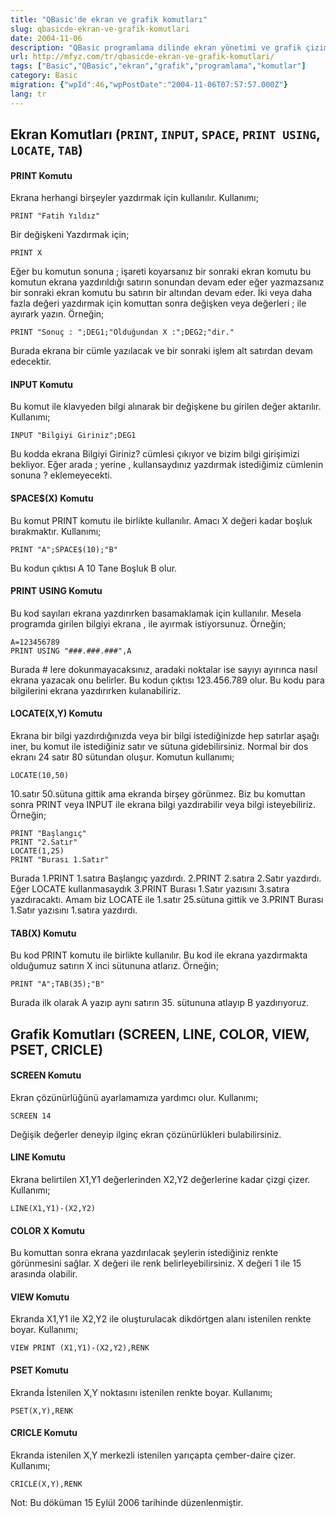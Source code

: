 ```yaml
---
title: "QBasic'de ekran ve grafik komutları"
slug: qbasicde-ekran-ve-grafik-komutlari
date: 2004-11-06
description: "QBasic programlama dilinde ekran yönetimi ve grafik çizimi için kullanılan PRINT, INPUT, SPACE, LOCATE gibi temel komutların kullanımı ve örnekleri. Ekranda konum belirleme ve grafik çizim teknikleri hakkında kapsamlı bir rehber."
url: http://mfyz.com/tr/qbasicde-ekran-ve-grafik-komutlari/
tags: ["Basic","QBasic","ekran","grafik","programlama","komutlar"]
category: Basic
migration: {"wpId":46,"wpPostDate":"2004-11-06T07:57:57.000Z"}
lang: tr
---
```


## Ekran Komutları (`PRINT`, `INPUT`, `SPACE`, `PRINT USING`, `LOCATE`, `TAB`)

#### PRINT Komutu

Ekrana herhangi birşeyler yazdırmak için kullanılır. Kullanımı;
```
PRINT "Fatih Yıldız"

```
Bir değişkeni Yazdırmak için;
```
PRINT X

```
Eğer bu komutun sonuna ; işareti koyarsanız bir sonraki ekran komutu bu komutun ekrana yazdırıldığı satırın sonundan devam eder eğer yazmazsanız bir sonraki ekran komutu bu satırın bir altından devam eder. İki veya daha fazla değeri yazdırmak için komuttan sonra değişken veya değerleri ; ile ayırark yazın. Örneğin;
```
PRINT "Sonuç : ";DEG1;"Olduğundan X :";DEG2;"dir."

```
Burada ekrana bir cümle yazılacak ve bir sonraki işlem alt satırdan devam edecektir.

#### INPUT Komutu

Bu komut ile klavyeden bilgi alınarak bir değişkene bu girilen değer aktarılır. Kullanımı;
```
INPUT "Bilgiyi Giriniz";DEG1

```
Bu kodda ekrana Bilgiyi Giriniz? cümlesi çıkıyor ve bizim bilgi girişimizi bekliyor. Eğer arada ; yerine , kullansaydınız yazdırmak istediğimiz cümlenin sonuna ? eklemeyecekti.

#### SPACE$(X) Komutu

Bu komut PRINT komutu ile birlikte kullanılır. Amacı X değeri kadar boşluk bırakmaktır. Kullanımı;
```
PRINT "A";SPACE$(10);"B"

```
Bu kodun çıktısı A 10 Tane Boşluk B olur.

#### PRINT USING Komutu

Bu kod sayıları ekrana yazdırırken basamaklamak için kullanılır. Mesela programda girilen bilgiyi ekrana , ile ayırmak istiyorsunuz. Örneğin;
```
A=123456789
PRINT USING "###.###.###",A

```
Burada # lere dokunmayacaksınız, aradaki noktalar ise sayıyı ayırınca nasıl ekrana yazacak onu belirler. Bu kodun çıktısı 123.456.789 olur. Bu kodu para bilgilerini ekrana yazdırırken kulanabiliriz.

#### LOCATE(X,Y) Komutu

Ekrana bir bilgi yazdırdığınızda veya bir bilgi istediğinizde hep satırlar aşağı iner, bu komut ile istediğiniz satır ve sütuna gidebilirsiniz. Normal bir dos ekranı 24 satır 80 sütundan oluşur. Komutun kullanımı;
```
LOCATE(10,50)

```
10.satır 50.sütuna gittik ama ekranda birşey görünmez. Biz bu komuttan sonra PRINT veya INPUT ile ekrana bilgi yazdırabilir veya bilgi isteyebiliriz. Örneğin;
```
PRINT "Başlangıç"
PRINT "2.Satır"
LOCATE(1,25)
PRINT "Burası 1.Satır"

```
Burada 1.PRINT 1.satıra Başlangıç yazdırdı. 2.PRINT 2.satıra 2.Satır yazdırdı. Eğer LOCATE kullanmasaydık 3.PRINT Burası 1.Satır yazısını 3.satıra yazdıracaktı. Amam biz LOCATE ile 1.satır 25.sütuna gittik ve 3.PRINT Burası 1.Satır yazısını 1.satıra yazdırdı.

#### TAB(X) Komutu

Bu kod PRINT komutu ile birlikte kullanılır. Bu kod ile ekrana yazdırmakta olduğumuz satırın X inci sütununa atlarız. Örneğin;
```
PRINT "A";TAB(35);"B"

```
Burada ilk olarak A yazıp aynı satırın 35. sütununa atlayıp B yazdırıyoruz.

## Grafik Komutları (SCREEN, LINE, COLOR, VIEW, PSET, CRICLE)

#### SCREEN Komutu

Ekran çözünürlüğünü ayarlamamıza yardımcı olur. Kullanımı;
```
SCREEN 14

```
Değişik değerler deneyip ilginç ekran çözünürlükleri bulabilirsiniz.

#### LINE Komutu

Ekrana belirtilen X1,Y1 değerlerinden X2,Y2 değerlerine kadar çizgi çizer. Kullanımı;
```
LINE(X1,Y1)-(X2,Y2)

```

#### COLOR X Komutu

Bu komuttan sonra ekrana yazdırılacak şeylerin istediğiniz renkte görünmesini sağlar. X değeri ile renk belirleyebilirsiniz. X değeri 1 ile 15 arasında olabilir.

#### VIEW Komutu

Ekranda X1,Y1 ile X2,Y2 ile oluşturulacak dikdörtgen alanı istenilen renkte boyar. Kullanımı;
```
VIEW PRINT (X1,Y1)-(X2,Y2),RENK

```

#### PSET Komutu

Ekranda İstenilen X,Y noktasını istenilen renkte boyar. Kullanımı;
```
PSET(X,Y),RENK

```

#### CRICLE Komutu

Ekranda istenilen X,Y merkezli istenilen yarıçapta çember-daire çizer. Kullanımı;
```
CRICLE(X,Y),RENK

```
Not: Bu döküman 15 Eylül 2006 tarihinde düzenlenmiştir.